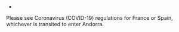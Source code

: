 - 
Please see Coronavirus (COVID-19) regulations for France or Spain, whichever is transited to enter Andorra.

